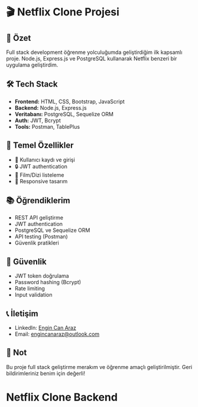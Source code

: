 # 🎬 Netflix Clone Projesi

## 📌 Özet
Full stack development öğrenme yolculuğumda geliştirdiğim ilk kapsamlı proje. Node.js, Express.js ve PostgreSQL kullanarak Netflix benzeri bir uygulama geliştirdim.



## 🛠 Tech Stack
- **Frontend:** HTML, CSS, Bootstrap, JavaScript
- **Backend:** Node.js, Express.js
- **Veritabanı:** PostgreSQL, Sequelize ORM
- **Auth:** JWT, Bcrypt
- **Tools:** Postman, TablePlus

## 🔑 Temel Özellikler
- 👤 Kullanıcı kaydı ve girişi
- 🔒 JWT authentication
- 🎯 Film/Dizi listeleme
- 📱 Responsive tasarım

## 📚 Öğrendiklerim
- REST API geliştirme
- JWT authentication
- PostgreSQL ve Sequelize ORM
- API testing (Postman)
- Güvenlik pratikleri

## 🔐 Güvenlik
- JWT token doğrulama
- Password hashing (Bcrypt)
- Rate limiting
- Input validation

## 📞 İletişim
- LinkedIn: [Engin Can Araz](https://www.linkedin.com/in/engincanaraz/)
- Email: engincanaraz@outlook.com

## 📝 Not
Bu proje full stack geliştirme merakım ve öğrenme amaçlı geliştirilmiştir. Geri bildirimleriniz benim için değerli!



# Netflix Clone Backend
